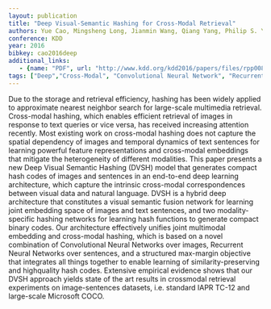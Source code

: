 ```yaml
---
layout: publication
title: "Deep Visual-Semantic Hashing for Cross-Modal Retrieval"
authors: Yue Cao, Mingsheng Long, Jianmin Wang, Qiang Yang, Philip S. Yu
conference: KDD
year: 2016
bibkey: cao2016deep
additional_links:
   - {name: "PDF", url: "http://www.kdd.org/kdd2016/papers/files/rpp0086-caoA.pdf"}
tags: ["Deep","Cross-Modal", "Convolutional Neural Network", "Recurrent Neural Network", "Structured Max-Margin"]
---
```

Due to the storage and retrieval efficiency, hashing has been
widely applied to approximate nearest neighbor search for
large-scale multimedia retrieval. Cross-modal hashing, which
enables efficient retrieval of images in response to text queries
or vice versa, has received increasing attention recently. Most
existing work on cross-modal hashing does not capture the
spatial dependency of images and temporal dynamics of text
sentences for learning powerful feature representations and
cross-modal embeddings that mitigate the heterogeneity of
different modalities. This paper presents a new Deep Visual Semantic Hashing (DVSH) model that generates compact
hash codes of images and sentences in an end-to-end deep
learning architecture, which capture the intrinsic cross-modal
correspondences between visual data and natural language.
DVSH is a hybrid deep architecture that constitutes a visual semantic fusion network for learning joint embedding space
of images and text sentences, and two modality-specific hashing networks for learning hash functions to generate compact
binary codes. Our architecture effectively unifies joint multimodal embedding and cross-modal hashing, which is based
on a novel combination of Convolutional Neural Networks
over images, Recurrent Neural Networks over sentences, and
a structured max-margin objective that integrates all things
together to enable learning of similarity-preserving and highquality hash codes. Extensive empirical evidence shows that
our DVSH approach yields state of the art results in crossmodal retrieval experiments on image-sentences datasets,
i.e. standard IAPR TC-12 and large-scale Microsoft COCO.
